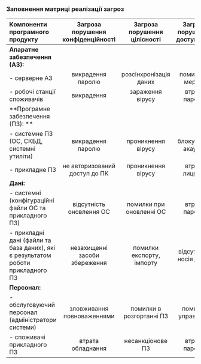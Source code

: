 ### Заповнення матриці реалізації загроз
| Компоненти програмного продукту | Загроза порушення конфіденційності | Загроза порушення цілісності | Загроза порушення доступності |
|:-----------|:---------:|:-----------:|:---------:|
| **Апаратне забезпечення (АЗ):** | |  |  |
| - серверне АЗ | викрадення паролю | розсінхронізація даних | помилки в мережі |
| - робочі станції споживачів | викрадення | зараження вірусу | втрата паролю |
| **Програмне забезпечення (ПЗ): ** |  |  |  |
| - системне ПЗ (ОС, СКБД, системні утиліти) | викрадення паролю  | проникнення вірусу | блокування акаунту |
| - прикладне ПЗ | не авторизований доступ до ПК | проникнення вірусу | втрата лицензії |
| **Дані:**  |  |  |  |
|  - системні (конфігураційні файли ОС та прикладного ПЗ) | відсутність оновлення ОС | помилки при оновленні ОС | втрата паролю |
|  - прикладні дані (файли та база даних), які є результатом роботи прикладного ПЗ | незахищенні засоби збереження | помилки експорту, імпорту | відсутність носія даних |
| **Персонал:**  |  |  |  |
|  - обслуговуючий персонал (адміністратори системи)| зловживання повноваженнями | помилки в розгортанні ПЗ | помилки управління |
|  - споживачі прикладного ПЗ| втрата обладнання | несанкціонове ПЗ | втрата паролю |


